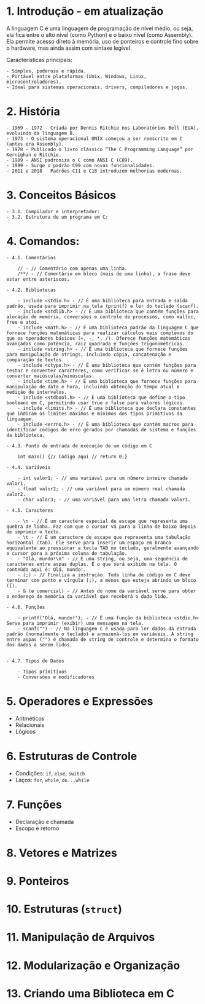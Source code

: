 # 1. Introdução - em atualização

A linguagem C é uma linguagem de programação de nível médio, ou seja, ela fica entre o alto nível (como Python) e o baixo nível (como Assembly). Ela permite acesso direto à memória, uso de ponteiros e controle fino sobre o hardware, mas ainda assim com sintaxe legível.

Características principais:

    - Simples, poderosa e rápida.
    - Portável entre plataformas (Unix, Windows, Linux, microcontroladores).
    - Ideal para sistemas operacionais, drivers, compiladores e jogos.

# 2. História

    - 1969 - 1972 - Criada por Dennis Ritchie nos Laboratórios Bell (EUA), evoluindo da linguagem B.
    - 1973 - O sistema operacional UNIX começou a ser reescrito em C (antes era Assembly).
    - 1978 - Publicado o livro clássico “The C Programming Language” por Kernighan e Ritchie.
    - 1989 - ANSI padroniza o C como ANSI C (C89).
    - 1999 - Surge o padrão C99 com novas funcionalidades.
    - 2011 e 2018	Padrões C11 e C18 introduzem melhorias modernas.

# 3. Conceitos Básicos

    - 3.1. Compilador e interpretador:
    - 3.2. Estrutura de um programa em C:

# 4. Comandos:

    - 4.1. Comentários

        // - // Comentário com apenas uma linha.
        /**/ - // Comentário em bloco (mais de uma linha), a frase deve estar entre asteriscos.

    - 4.2. Bibliotecas

        - include <stdio.h> - // É uma biblioteca para entrada e saída padrão, usada para imprimir na tela (printf) e ler do teclado (scanf).
        - include <stdlib.h> - // É uma biblioteca que contém funções para alocação de memória, conversões e controle de processos, como malloc, free e atoi.
        - include <math.h> - // É uma biblioteca padrão da linguagem C que fornece funções matemáticas para realizar cálculos mais complexos do que os operadores básicos (+, -, *, /). Oferece funções matemáticas avançadas como potência, raiz quadrada e funções trigonométricas.
        - include <string.h> - // É uma biblioteca que fornece funções para manipulação de strings, incluindo cópia, concatenação e comparação de textos.
        - include <ctype.h> - // É uma biblioteca que contém funções para testar e converter caracteres, como verificar se é letra ou número e converter maiúsculas/minúsculas.
        - include <time.h> - // É uma biblioteca que fornece funções para manipulação de data e hora, incluindo obtenção do tempo atual e medição de intervalos.
        - include <stdbool.h> - // É uma biblioteca que define o tipo booleano em C, permitindo usar true e false para valores lógicos.
        - include <limits.h> - // É uma biblioteca que declara constantes que indicam os limites máximos e mínimos dos tipos primitivos da linguagem.
        - include <errno.h> - // É uma biblioteca que contém macros para identificar códigos de erro gerados por chamadas de sistema e funções da biblioteca.

    - 4.3. Ponto de entrada de execução de um código em C

        int main() {// Código aqui // return 0;}

    - 4.4. Variáveis

        - int valor1; - // uma variável para um número inteiro chamada valor1.
        - float valor2; - // uma variável para um número real chamada valor2.
        - char valor3; - // uma variável para uma letra chamada valor3.

    - 4.5. Caracteres

        - \n - // É um caractere especial de escape que representa uma quebra de linha. Faz com que o cursor vá para a linha de baixo depois de imprimir o texto.
        - \t - // É um caractere de escape que representa uma tabulação horizontal (tab). Ele serve para inserir um espaço em branco equivalente ao pressionar a tecla TAB no teclado, geralmente avançando o cursor para a próxima coluna de tabulação.
        - "Olá, mundo!\n" - // É uma string, ou seja, uma sequência de caracteres entre aspas duplas. É o que será exibido na tela. O conteúdo aqui é: Olá, mundo!.
        - (;) - // Finaliza a instrução. Toda linha de código em C deve terminar com ponto e vírgula (;), a menos que esteja abrindo um bloco ({).
        - & (e comercial) - // Antes do nome da variável serve para obter o endereço de memória da variável que receberá o dado lido.

    - 4.6. Funções

        - printf("Olá, mundo!"); - // É uma função da biblioteca <stdio.h>  Serve para imprimir (exibir) uma mensagem na tela.
        - scanf("") - // Na linguagem C é usada para ler dados da entrada padrão (normalmente o teclado) e armazená-los em variáveis. A string entre aspas ("") é chamada de string de controle e determina o formato dos dados a serem lidos.


    - 4.7. Tipos de Dados

        - Tipos primitivos
        - Conversões e modificadores

# 5. Operadores e Expressões

- Aritméticos
- Relacionais
- Lógicos

# 6. Estruturas de Controle

- Condições: `if`, `else`, `switch`
- Laços: `for`, `while`, `do...while`

# 7. Funções

- Declaração e chamada
- Escopo e retorno

# 8. Vetores e Matrizes
# 9. Ponteiros
# 10. Estruturas (`struct`)
# 11. Manipulação de Arquivos
# 12. Modularização e Organização
# 13. Criando uma Biblioteca em C
